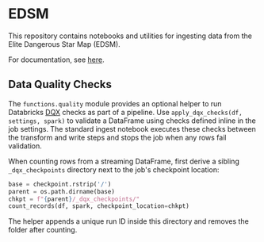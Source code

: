 # EDSM

This repository contains notebooks and utilities for ingesting data from the Elite Dangerous Star Map (EDSM).

For documentation, see [here](https://github.com/bryanlharris/Documentation).

## Data Quality Checks

The `functions.quality` module provides an optional helper to run
Databricks [DQX](https://pypi.org/project/databricks-labs-dqx/) checks
as part of a pipeline.  Use `apply_dqx_checks(df, settings, spark)` to
validate a DataFrame using checks defined inline in the job settings.
The standard ingest notebook executes these checks between the transform
and write steps and stops the job when any rows fail validation.

When counting rows from a streaming DataFrame, first derive a sibling
`_dqx_checkpoints` directory next to the job's checkpoint location:

```python
base = checkpoint.rstrip('/')
parent = os.path.dirname(base)
chkpt = f"{parent}/_dqx_checkpoints/"
count_records(df, spark, checkpoint_location=chkpt)
```

The helper appends a unique run ID inside this directory and removes the
folder after counting.
